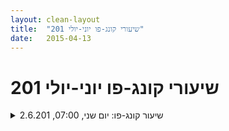 ```yaml
---
layout: clean-layout
title:  "שיעורי קונג-פו יוני-יולי 201"
date:   2015-04-13
---
```

# שיעורי קונג-פו יוני-יולי 201 


<details>
                    <summary>שיעור קונג-פו: יום שני, 07:00, 2.6.201</summary>
                    
                  </details><details>
                    <summary>> > להסתכל עם לראו</summary>
                    הולכים לשיעור לנסות ליצור לעצמי את השיעור. אני יוצר תמונה רגועה, לא מאומצת, זורמת של שיעור נינוח כשאני נהנה.<br> מתחילים לסמן בעיטות אחד אל השני. לא לגעת. בן מדגים אנחנו ממשיכים, אחר כך בעיטות כשאפשר לזוז או לסמן הגנה הצד הסופג. בן נותן הדגמה. ואז מראה לנו הבדלים בין ההדגמה לעבודה שעשינו. <br> 1: הוא לא זז ומתקן אחרי הבעיטה <br> 2:הוא בעמידה קרבית<br> אני מציין לעצמי כמה מדהים איך הסתכלתי אבל לא &quot;ראיתי&quot; את זה. עבודה מעניינת, לשפר את איכות הראייה בין השאר בהיבט של תשומת לב לפרטים, לניואנסים<br> עבודה צד אל צד בעמידת רוכב עם כפפות אפשר לתת לרגל של היריב חזק אני מרגיש את העוצמה שבעמידה קרבית נותן מרחב פעולה<br> בעיטות (צד) תוך עמידת רוכב, אני מגלה שהטווח והגובה שלי הרבה יותר גדולים ממה שחשבתי כשאני עומד בעמידת רוכב נמוכה<br> שיפור תחושת הנוחות הגופנית תוך עמידה על רגל אחת, אני מגלה את כף הרגל מנסה לעמוד ולהפעיל כל מיני שרירים וגידים בכף הרגל. אזור מופלא<br> קרב אגרופים עם כפפות מגע כמה שיותר חלש, אחר כך לתרגל באויר את התובנות שלי חשיבות המעבר לפיסוק קרבי והאפשרויות שזה פותח, האתגרים שזה מציב בפניי, חיזוק הרגליים<br> למצוא נושא ולהתרכז בו עד לנקודת הסיום של השיעור שתהיה בחניה.<br> אני מתמקד בקשב איכותי לעצמי לסביבה כולל האנשים שבתוכה מתוך איזושהי איכות של זרימה ללא מאמץ, מהנה, קצת כמו שאני עם רותם<br> עבודה על גמישות<br> להיזכר בילדות שלי, כמה היא טובה, אני נזכר בבית ברמבם, אני יוצא החוצה דרך טיפוס על המרפסת, נעלי יגואר אני מרגיש אופנתי, החבר&#39;ה בלי חולצות לי יש את הגב הכי שרירי<br> בהמשך אם יש קטעים לא נעימים לשלוח אור וליצור ילדות חלופית (תרגול חלילית) אני שולח אור<br> <br> להמשך השבוע, לנסות לתרגל 2 דקות דל עמידה נמוכה כל יום, עדיף ביותר מהזדמנות אחת
                  </details><details>
                    <summary>> > > > </summary>
                    <br><br><table width='70%' cellpadding='0' cellspacing='0' bgcolor='#C6C7C6'><tr><td height='1'></td></tr></table><br><b>מדברים על מדיטציה:</b> <a href="http://forums.tapuz.co.il/meditation" target="_blank">http://forums.tapuz.co.il/meditation</a><br/><br/>לומדים את אמנות המדיטציה: <a href="http://www.ThePracticalMeditation.com" target="_blank" rel=nofollow>www.ThePracticalMeditation.com</a><br/>לומדים את אמנות היכולת: <a href="http://www.MagicalChanging.com" target="_blank" rel=nofollow>www.MagicalChanging.com</a>
                  </details><details>
                    <summary>שעור קונג פו יום א' 15.6.2014 שעה 17:5</summary>
                    קיבלתי שיעור פרטי מבן (זכיתי!!!).<br> קיבלתי מראש הנחיה להגיע לנקודת המפגש בשעה 17:40 על מנת לשפר את השליטה שלי לגבי זמן הגעה. הצלחתי במידה חלקית, התייצבתי בשעה 17:42 לנק&#39; המפגש.<br> מאותו הרגע הרגשתי שאני &quot;עפה&quot;: קיבלתי מידע ברור לגבי הבחירות שלי כיצד לנצל את הזמן עד לתחילת השיעור הרשמי:<br> - לעמוד בצד על פיסת דשא, כחצי מ&#39; מעל גובה העוברים ושבים, להתבונן בהם מבלי שירגישו בכך (!). הצלחתי לשחק עם עוצמת המבט, ראיתי מתי אנשים מתחילים להרים את המבט אלי כדי לראות מ מתבונן בהם, היה כיף לשחק עם העוצמה הזו.<br> - להרגיע את הרעש הפנימי שלי וליצור שקט: זה הרגיש כמו תדרים רועשים ומבולגנים, לאט לאט נעשה שקט יותר בתוך הגוף - חווייה כיפית.<br> - איך שהתייצבתי בנק&#39; המפגש הבחנתי בבן ושמחתי. הוא שם לב ששמתי לב ועשה לי &quot;היי&quot; והמשיך. שמתי לב לנוכחות שלי במרחק מה, זה היה כיף.<br> - עמדתי בנוחות, העמידה לא הייתה מעיקה. עמדתי מבלי לזוז, התבוננתי בשקט בסביבה, הפכתי לחלק ממנה. הגוף שלי הרגשי גמיש וזורם, שלם. כיף.<br> <br> עם תחילת השעור הרשמי קיבלתי הנחיות שונות שלפיהן היה עלי לדמיין תנועות שאני מתרגלת. היה מרתק.<br> <br> מאוחר יותר עברנו לעבודת כתפיים בזוגות. &quot;קיבלתי&quot; מכה ביד, זה כאב והיה לא נעים, בוות אחת צנחה לי האנרגיה, לא היה כיף.<br> <br> שאלתי את בן מה אני יכולה לעשות כדי לשנות את המצב הזה. הוא הראה לי שאני &quot;נלחמת&quot; במקום לתרגל וללמוד.<br> <br> לאחר כמה ניסיונות הצלחתי במידת מה להגיע למצב של למידה בעבודה בזוגות.<br> <br> היה שיעור מעולה.<br>
                  </details><details>
                    <summary>> > שאל</summary>
                    האם יש עוד מישהו שחווה מצב של או לחימה או למידה?<br> שמתי לב שבמצבים מסויימים, כשאני מגיבה בלוחמנות, אני לכאורה מאבדת את היכולת לראות מה אני עושה - ואלה המצבים שבהם אני &quot;חוטפת&quot; מכה. בעבודה שלי, אני יוצאת מהמצבים האלה כשאני מותשת, מבלי שיכולתי לראות מה אני עושה, יש רק &quot;לפני&quot; ו&quot;אחרי&quot;.
                  </details><details>
                    <summary>> > > > אינגריד יקר</summary>
                    אנא קראי את ההוראות הבסיסיות של השימוש ביומן. <img src="http://www.timg.co.il/tapuzForum/images/Emo140.gif" alt="|4U|"><br> <br> להלן דוגמה לחלק שבהודעה הנוכחית שלך לא יישמת (סעיף &quot;2&quot; ו&quot;3&quot;):<br> <br> &quot;1. לשאלה שעלתה בשיעור או בעקבותיו - הקדישו הודעה נפרדת (לא לערבב עם הסיכום/שיתוף באם העליתם).<br> 2. שאלה מסוג זה משורשרת ישירות להודעה הראשית - ונושא ההודעה הינו האמוטיקון &quot;<img src="http://www.timg.co.il/tapuzForum/images/Emo106.gif" alt="|גביע|">&quot;, ללא מלל נוסף.<br> 3. שאלה מסוג זה אינה מופנית לאדם ספציפי והיא מנוסחת כך שכל מדריך קונג-פו יוכל לנסות להשיב.&quot;<br> <br> אם נסתכל על החלק הזה בהוראות השימוש, ניתן לראות ש:<br> א. נושא הודעתך לא היה &quot;<img src="http://www.timg.co.il/tapuzForum/images/Emo106.gif" alt="|גביע|">&quot;.<br> ב. שאלת &quot;האם יש עוד מישהו שחווה...&quot; וזאת כבר הפניית השאלה לנמנעים כלשהם (גם אם הם כלליים למדי, כגון &quot;האנשים הגולשים כאן&quot; או משהו כזה).<br> <br> אך מעבר לכך, כדאי פשוט לקרוא את הוראות השימוש הבסיסיות בתשומת לב, בשלווה ובהנאה.<br><br><table width='70%' cellpadding='0' cellspacing='0' bgcolor='#C6C7C6'><tr><td height='1'></td></tr></table><br><b>מדברים על מדיטציה:</b> <a href="http://forums.tapuz.co.il/meditation" target="_blank">http://forums.tapuz.co.il/meditation</a><br/><br/>לומדים את אמנות המדיטציה: <a href="http://www.ThePracticalMeditation.com" target="_blank" rel=nofollow>www.ThePracticalMeditation.com</a><br/>לומדים את אמנות היכולת: <a href="http://www.MagicalChanging.com" target="_blank" rel=nofollow>www.MagicalChanging.com</a>
                  </details><details>
                    <summary>שיעור קונג-פו: יום שני, 07:00, 23.6.2014</summary>
                    <br><br><table width='70%' cellpadding='0' cellspacing='0' bgcolor='#C6C7C6'><tr><td height='1'></td></tr></table><br><img border=0 src=../tapuzforum/images/Emo202.gif><img border=0 src=../tapuzforum/images/Emo221.gif>אם אתה מסוגל לחלום....אתה מסוגל גם לבצע !!!
                  </details><details>
                    <summary>> > עבודה עם עצמ</summary>
                    שיעור בפורמת עבודה עצמית<br> <br> עבודת תיכנון שיעור, בדימיון שאני מתכנן 20 שעורים בפורמת עבודה עצמית <br> <br> מדיטציה <br> אליכות כוח (בסיגנון חיות )<br> גמישות <br> פורמות <br> <br> חוויתי תאליך נפלא של התעוררות <br> מכווננות איכותית ורמת למידה גבוהה <br> חוויתי שיעור שמותעם בדיוק לעצמי ברגע השיעור <br> <br> האנרגית בוקר ...מלא זמן לא חוויתי למידה מתוך אנרגיה של בוקר <br> איזה כייף<br> תודה<br> רפאל<br><br><br><table width='70%' cellpadding='0' cellspacing='0' bgcolor='#C6C7C6'><tr><td height='1'></td></tr></table><br><img border=0 src=../tapuzforum/images/Emo202.gif><img border=0 src=../tapuzforum/images/Emo221.gif>אם אתה מסוגל לחלום....אתה מסוגל גם לבצע !!!
                  </details><details>
                    <summary>> > > > </summary>
                    <br><br><table width='70%' cellpadding='0' cellspacing='0' bgcolor='#C6C7C6'><tr><td height='1'></td></tr></table><br><b>מדברים על מדיטציה:</b> <a href="http://forums.tapuz.co.il/meditation" target="_blank">http://forums.tapuz.co.il/meditation</a><br/><br/>לומדים את אמנות המדיטציה: <a href="http://www.ThePracticalMeditation.com" target="_blank" rel=nofollow>www.ThePracticalMeditation.com</a><br/>לומדים את אמנות היכולת: <a href="http://www.MagicalChanging.com" target="_blank" rel=nofollow>www.MagicalChanging.com</a>
                  </details><details>
                    <summary>שיעור קונג-פו: יום ראשון, 20:00, 29.06.1</summary>
                    היה לי שיעור נפלא באורך של ארבע וחצי שעות שהתחיל ב 18:55 והסתיים ב 23:30 בערך.<br> השיעור כלל:<br> שיפור ההרגשה הגופנית שלי.<br> הבנה מדוע כדאי להסתכל על כל תלמיד בנפרד כאשר אני מעביר שיעור ולשאול את עצמי את השאלה &quot;האם על זה הייתי עובד איתו אם היינו רק שנינו?&quot;. זו הייתה תזכורת מעולה.<br> &quot;תופסת&quot; מתוך כוונה לשפר את התזוזה בלחימה.<br> שיפור המטרת הגשם של סימונים והגנה על עצמי. החלק הזה היה משמעותי יותר בשל העובדה שעבדתי מתוך עייפות וניסיתי להפיק את המיטב.<br> הצלחות – תרגיל בו כל אחד מהמשתתפים מציין הצלחה מחייו. השתפרתי גם בלבטא את עצמי בצורה יותר מצליחנית והיה לי משמעותי וטוב לראות את האחרים כמצליחנים.<br> <br> בנוסף לאלה היה גם תרגול פורמות מהנה, השתפרות בשתי בעיטות בקפיצה, קרב עם כפפות עד לנגיעה אחת...<br> <br> תודה רבה! <img src="http://www.timg.co.il/tapuzForum/images/Emo13.gif" alt=":-)">
                  </details><details>
                    <summary>> > כן</summary>
                    <br><br><table width='70%' cellpadding='0' cellspacing='0' bgcolor='#C6C7C6'><tr><td height='1'></td></tr></table><br><b>מדברים על מדיטציה:</b> <a href="http://forums.tapuz.co.il/meditation" target="_blank">http://forums.tapuz.co.il/meditation</a><br/><br/>לומדים את אמנות המדיטציה: <a href="http://www.ThePracticalMeditation.com" target="_blank" rel=nofollow>www.ThePracticalMeditation.com</a><br/>לומדים את אמנות היכולת: <a href="http://www.MagicalChanging.com" target="_blank" rel=nofollow>www.MagicalChanging.com</a>
                  </details><details>
                    <summary>שיעור קונג-פו: יום שני, 07:00, 6.7.201</summary>
                    הגעתי בדיוק ב 6:50 ....לשפר יצאה יותר מוקדם מהבית<br> <br> התחלתי את השיעור לשלושה אנשים ,רמי יובל ורפאל<br> תוך כדי אליכה לפרק שיחרור הגוף וניעור <br> שיחה חופשית על מה לקחנו מהסמינר בסוף שבוע<br> להתיחס אל השיעור של היום כמו שיעור חדש מרגש לא עוד שיעור של שני בוקר <br> לראות את המרחב בפרספקטיבה חדשה לגלות מראות חדשים שלא ראינו להפתח ללמידה חדשה .<br> <br> תרגילי ציקונג ונשימות <br> עבודה על עמידת רץ במעברים מצד לצד <br> לדמיין שעושים את העמידה על שלושה עמודים ובמעברים להקפיד על שיבוי משקל ודיוק <br> לדמיין מעגל של עמודים , לנוע מעמוד לעמוד במעגל התכווננות של הגוף למרכז המעגל לשני הכיוונים .<br> <br> אליכה בשיווי משקל על שורשים של עץ<br> קפיצה מרגל לרגל ולעמד בשיווי משקל בתנוחה שמזכירה אליכה שלישית<br> גמישות בהפן חופשי , נשימה לאיזור הפופיק<br> עבודה על פורמות באופן מרגיע ומעצים <br> מדיטציה התבוננות על הנשימה <br> מקלחת אור מרפא <br> חיבור לרגש שימחה והודיה<br> שיחזור השיעור מרגע הברכה <br> <br> סיום שיעור ב 8:33<br> היה נהדר חוויתי חווית רוגע גדולה , חוויתי את ההתעוררות העדרגתית והמעצימה <br> שידרגתי את התחלת היום שלי <br> תודה<br> רפאל<br><br><table width='70%' cellpadding='0' cellspacing='0' bgcolor='#C6C7C6'><tr><td height='1'></td></tr></table><br><img border=0 src=../tapuzforum/images/Emo202.gif><img border=0 src=../tapuzforum/images/Emo221.gif>אם אתה מסוגל לחלום....אתה מסוגל גם לבצע !!!
                  </details><details>
                    <summary>> > המממממ...</summary>
                    <br><br><table width='70%' cellpadding='0' cellspacing='0' bgcolor='#C6C7C6'><tr><td height='1'></td></tr></table><br><b>מדברים על מדיטציה:</b> <a href="http://forums.tapuz.co.il/meditation" target="_blank">http://forums.tapuz.co.il/meditation</a><br/><br/>לומדים את אמנות המדיטציה: <a href="http://www.ThePracticalMeditation.com" target="_blank" rel=nofollow>www.ThePracticalMeditation.com</a><br/>לומדים את אמנות היכולת: <a href="http://www.MagicalChanging.com" target="_blank" rel=nofollow>www.MagicalChanging.com</a>
                  </details><details>
                    <summary>שיעור קונג-פו: יום שני, 07:00, 21.7.201</summary>
                    <br><br><table width='70%' cellpadding='0' cellspacing='0' bgcolor='#C6C7C6'><tr><td height='1'></td></tr></table><br><img border=0 src=../tapuzforum/images/Emo202.gif><img border=0 src=../tapuzforum/images/Emo221.gif>אם אתה מסוגל לחלום....אתה מסוגל גם לבצע !!!
                  </details><details>
                    <summary>> > עבודה עם התנגדויו</summary>
                    הגעתי לשיעור עם התנגדות למידה כל כך חזק<br> עברו לי משפטים בראש כמו:<br> למה אני צריך את זה <br> יש לי מלא פרויקטים אני עייף <br> נמאס לי להיות אחראי על השיעור שלי <br> אולי אני יעשה הפסקה בלמידה <br> <br> היה שיעור נהדר של התגברות <br> עבודה של הפרדה ביני לבין ההתנגדות <br> לתת מקום להתנגדות <br> עבודה על ביטוי של אנרגיה של לחימה בשילוב עם סביבה פנימית בריאה<br> עבודת ריפוי <br> הרחבה של התפיסה<br><br><table width='70%' cellpadding='0' cellspacing='0' bgcolor='#C6C7C6'><tr><td height='1'></td></tr></table><br><img border=0 src=../tapuzforum/images/Emo202.gif><img border=0 src=../tapuzforum/images/Emo221.gif>אם אתה מסוגל לחלום....אתה מסוגל גם לבצע !!!
                  </details><details>
                    <summary>> > > > חשוב</summary>
                    <br><br><table width='70%' cellpadding='0' cellspacing='0' bgcolor='#C6C7C6'><tr><td height='1'></td></tr></table><br><b>מדברים על מדיטציה:</b> <a href="http://forums.tapuz.co.il/meditation" target="_blank">http://forums.tapuz.co.il/meditation</a><br/><br/>לומדים את אמנות המדיטציה: <a href="http://www.ThePracticalMeditation.com" target="_blank" rel=nofollow>www.ThePracticalMeditation.com</a><br/>לומדים את אמנות היכולת: <a href="http://www.MagicalChanging.com" target="_blank" rel=nofollow>www.MagicalChanging.com</a>
                  </details><details>
                    <summary>שיעור קונג-פו: יום ראשון, 20:00, 27.7.201</summary>
                    
                  </details><details>
                    <summary>> > הגשמ</summary>
                    כמה נקודות מעולות מהשיעור:<br> התבוננות על 6 האומנים ונסיון להשתפר בזה.<br> <br> התבוננות על ההצלחות שלי בשעה/יום/שבוע/חודש/שנה/כל משך חיי. תרגיל שמאד נהניתי ממנו. זו הייתה הסתכלות נכונה ומועילה.<br> <br> התבוננות על הצלחות עתידיות. מתרגיל זה נהניתי אף יותר, עלתה בי התלהבות ורצון ליצור דברים שדמיינתי.<br> <br> בעבודת דמיון יש שתי אפשרויות: לדמיין את עצמי ולראות את עצמי כדמות חיצונית, והשנייה לראות ולהרגיש את עצמי מבפנים. התנסיתי באפשרות השנייה כשניסיתי לקלוע עם אבן לנקודה מסויימת. כשעשיתי את זה דמיינתי את התחושות בשרירים שמניעים את הגוף, את ההנאה שעולה בי כאשר אני מצליח לפגוע וכו. זו הייתה התנסות מאד טובה!<br> <br> חוויתי שיפור באמנות הלמידה כשנעזרתי בדברים שיש בסביבה בכדי להתקדם באמנות הלחימה. הפעם זה היה עמוד בטון כאשר נעזרתי בו בכדי לשפר את התזוזה שלי במרחב, עבודה עם טווח ועוד.<br> <br> נהניתי להעביר שיעור שלם לתמיד במשך 15 דקות. זה היה תרגיל כמובן, והשיעור שלו היה ארוך יותר, אך&nbsp;&nbsp;הניסיון הזה יצר אצלי מיקוד מסויים והפך את ה 15 דקות האלה ליעילות יותר.<br> <br> נהניתי לקדם אותי ותלמיד נוסף באמנות הלחימה למשך 10 דקות. גם הפעם הייתה יעילות והתכוונות אמיתית יותר ליצור שינוי ושיפור.<br> <br> תרגיל &quot;חץ וקשת&quot;. הבנה שאמנם עדיף שיהיה את ה&quot;חץ&quot; בכדי לראות היכן הוא פוגע אך אפשר לעשות אותו גם בלעדיו כשאנו מדמיינים את ה&quot;מתיחה&quot; (כלומר את ההתכוונות שלנו). את התרגיל הזה ביצעתי על השיעור של 22:00.<br> <br> אלה רק כמה טעימות קטנות משיעור עשיר ונפלא!<br> <br> השיעור שלי התחיל ב 18:55 והסתיים ב 22:05<br> <br> היו בשיעור: בן, דורית, יניב, ליליה ובעז אריאלי.<br> <br> תודה! <img src="http://www.timg.co.il/tapuzForum/images/Emo13.gif" alt=":-)"><br>
                  </details><details>
                    <summary>> > > > שיטות קסומות</summary>
                    <br><br><table width='70%' cellpadding='0' cellspacing='0' bgcolor='#C6C7C6'><tr><td height='1'></td></tr></table><br><b>מדברים על מדיטציה:</b> <a href="http://forums.tapuz.co.il/meditation" target="_blank">http://forums.tapuz.co.il/meditation</a><br/><br/>לומדים את אמנות המדיטציה: <a href="http://www.ThePracticalMeditation.com" target="_blank" rel=nofollow>www.ThePracticalMeditation.com</a><br/>לומדים את אמנות היכולת: <a href="http://www.MagicalChanging.com" target="_blank" rel=nofollow>www.MagicalChanging.com</a>
                  </details><details>
                    <summary>שיעור קונג-פו: יום רביעי, 20:00, 30.7.201</summary>
                    
                  </details><details>
                    <summary>> > הגשמה, שלמות, חופש ולחימ</summary>
                    התחלה: 19:05<br> סיום: 22:45<br> <br> גם לשיעור הזה הגעתי עם מיקוד על הגשמה.<br> <br> עבודה חופשית: הדבר הראשון שעלה בי עם תחילת השיעור היה לשפר את ההרגשה שלי. לטובת זה נעזרתי בספר שהבאתי איתי ובכל מני תרגולים פנימיים.<br> <br> בהנחיית בן: תרגול 5 החיות בכל מני דרכים. למשל, יישום התרגולים הפנימיים שעשיתי קודם לכן, עם ידיים מאוגרפות/ פתוחות לכל אורך הפורמה, אחרי כל שינוי בתנוחה לתת בעיטה כלשהי, להגיע עם הבעיטה רחוק יותר. בנוסף, התחדדה אצלי ההבנה שיש המון גרסאות של הפורמה ושלמעשה לכל תלמיד יש לפחות גרסה אחת.<br> <br> בהנחיית בן ביחד עם ליליה, דורית וחגי: המון תרגולים הקשורים לשלמות פנימית ותחושת נפרדות או חופש. אלו היו עבודות נפלאות שהביאו אותי למצב רגוע יותר/ אמיתי יותר/ נוכח יותר/ חופשי יותר...<br> כמה מהתרגילים שאני זוכר:<br> להיזכר כאשר אמרו לנו שאנו לא בסדר כשהיינו ילדים.<br> לחזור בקול על המשפט &quot;אני ממש בסדר כמו שאני&quot;<br> לחזור בקול על המשפט &quot;אתם ממש בסדר כמו שאתם&quot;<br> לחזור בקול על המשפט &quot;אנחנו ממש בסדר כמו שאנחנו&quot;<br> להרגיש את האמת הפנימית שאני בסדר.<br> לשים לב מה הדבר מעלה בנו כאשר אנו אומרים את אחד המשפטים האלה. זה בסדר גם אם עולה בנו התנגדות.<br> עבודה עם המשפט (או משפט דומה לזה): &quot;הדעות שלכם/שלי אינן קשורות אליי&quot;<br> עשינו סבב או שניים בו כל אחד אומר לכל אחרים(לא באופן אישי) דברים מעליבים למשך כמה שניות ולראות מה זה מעלה בנו<br> שיתוף בהצלחות<br> <br> עבודה חופשית: ממשיך עם תרגולים פנימיים ומעלה דברים ממה שעברתי קודם לכן.<br> <br> בהנחיית בן עם אסא: עקבים באוויר, כל אחד בתורו יוצא בבעיטה (אח&quot;כ בשתי בעיטת רצופות) עם כוונה להגיע. היה בעבודה הזו גם אלמנט של תזוזה במרחב ושאיפה לא להיות בטווח של הבעיטה.<br> קרב איגרוף: שאיפה לסימונים נעימים או נוחים. השתפרות במתן מספר חבטות ברצף.<br> עבודה עם העור, שרירים, שינה, הזרימה של הכסף בעולם.<br> <br> עם שיר בהנחייתי: המטרה- ליצור שיעור מעולה עבורה במינימום זמן. זה היה ממש ממש טוב! חלק גדול מהשיעור הוקדש לשיפורים תנועתיים וחלקו הוקדש לאמנות הלחימה. זו הייתה עבודה נפלאה של שנינו. לאחר עבודה קצרה על היזכרות בדברים טובים מהשיעור ואחרי כמה תרגולים פנימיים קצרים סיימתי את השיעור שלה. השיעור שלי הסתיים גם כן.<br> <br> תודה רבה!<br>
                  </details><details>
                    <summary>> > > > </summary>
                    <br><br><table width='70%' cellpadding='0' cellspacing='0' bgcolor='#C6C7C6'><tr><td height='1'></td></tr></table><br><b>מדברים על מדיטציה:</b> <a href="http://forums.tapuz.co.il/meditation" target="_blank">http://forums.tapuz.co.il/meditation</a><br/><br/>לומדים את אמנות המדיטציה: <a href="http://www.ThePracticalMeditation.com" target="_blank" rel=nofollow>www.ThePracticalMeditation.com</a><br/>לומדים את אמנות היכולת: <a href="http://www.MagicalChanging.com" target="_blank" rel=nofollow>www.MagicalChanging.com</a>
                  </details><a href="javascript:history.back()">בית</a>
